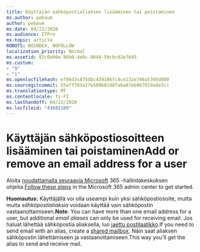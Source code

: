 ```yaml
---
title: Käyttäjän sähköpostialiaksen lisääminen tai poistaminen
ms.author: pebaum
author: pebaum
ms.date: 04/21/2020
ms.audience: ITPro
ms.topic: article
ROBOTS: NOINDEX, NOFOLLOW
localization_priority: Normal
ms.assetid: 82c0a06e-86b0-4e8c-8644-59cbc02e7645
ms.custom:
- "9"
- "1"
ms.openlocfilehash: ef86d3c875dbc43910bfc4ce132e746a5395d800
ms.sourcegitcommit: 55eff703a17e500681d8fa6a87eb067019ade3cc
ms.translationtype: MT
ms.contentlocale: fi-FI
ms.lasthandoff: 04/22/2020
ms.locfileid: "43682109"
---
```

# <a name="add-or-remove-an-email-address-for-a-user"></a><span data-ttu-id="3ebe2-102">Käyttäjän sähköpostiosoitteen lisääminen tai poistaminen</span><span class="sxs-lookup"><span data-stu-id="3ebe2-102">Add or remove an email address for a user</span></span>

<span data-ttu-id="3ebe2-103">Aloita [noudattamalla seuraavia Microsoft](https://portal.office.com/AdminPortal/Home#/AssistedGuide/addemailoptions) 365 -hallintakeskuksen ohjeita.</span><span class="sxs-lookup"><span data-stu-id="3ebe2-103">[Follow these steps](https://portal.office.com/AdminPortal/Home#/AssistedGuide/addemailoptions) in the Microsoft 365 admin center to get started.</span></span>

 <span data-ttu-id="3ebe2-104">**Huomautus:** Käyttäjällä voi olla useampi kuin yksi sähköpostiosoite, mutta muita *sähköpostialiaksia* voidaan käyttää vain sähköpostin vastaanottamiseen.</span><span class="sxs-lookup"><span data-stu-id="3ebe2-104">**Note**: You can have more than one email address for a user, but additional  *email aliases*  can only be used for receiving email.</span></span> <span data-ttu-id="3ebe2-105">Jos haluat lähettää sähköpostia aliaksella, luo [jaettu postilaatikko](https://docs.microsoft.com/office365/admin/email/create-a-shared-mailbox).</span><span class="sxs-lookup"><span data-stu-id="3ebe2-105">If you need to send email with an alias, create a [shared mailbox](https://docs.microsoft.com/office365/admin/email/create-a-shared-mailbox).</span></span> <span data-ttu-id="3ebe2-106">Näin saat aliaksen sähköpostin lähettämiseen ja vastaanottamiseen.</span><span class="sxs-lookup"><span data-stu-id="3ebe2-106">This way you'll get the alias to send and receive mail.</span></span>
  